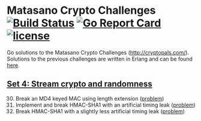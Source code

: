 # Matasano Crypto Challenges [![Build Status](https://travis-ci.org/Metalnem/cryptopals-go.svg?branch=master)](https://travis-ci.org/Metalnem/cryptopals-go) [![Go Report Card](https://goreportcard.com/badge/github.com/metalnem/cryptopals-go)](https://goreportcard.com/report/github.com/metalnem/cryptopals-go) [![license](https://img.shields.io/badge/license-MIT-blue.svg?style=flat)](https://raw.githubusercontent.com/metalnem/cryptopals-go/master/LICENSE)

Go solutions to the Matasano Crypto Challenges (<http://cryptopals.com/>). Solutions to the previous challenges are written in Erlang and can be found [here](https://github.com/Metalnem/cryptopals).

## [Set 4: Stream crypto and randomness](http://cryptopals.com/sets/4/)

30. Break an MD4 keyed MAC using length extension ([problem](http://cryptopals.com/sets/4/challenges/30))
31. Implement and break HMAC-SHA1 with an artificial timing leak ([problem](http://cryptopals.com/sets/4/challenges/31))
32. Break HMAC-SHA1 with a slightly less artificial timing leak ([problem](http://cryptopals.com/sets/4/challenges/32))
